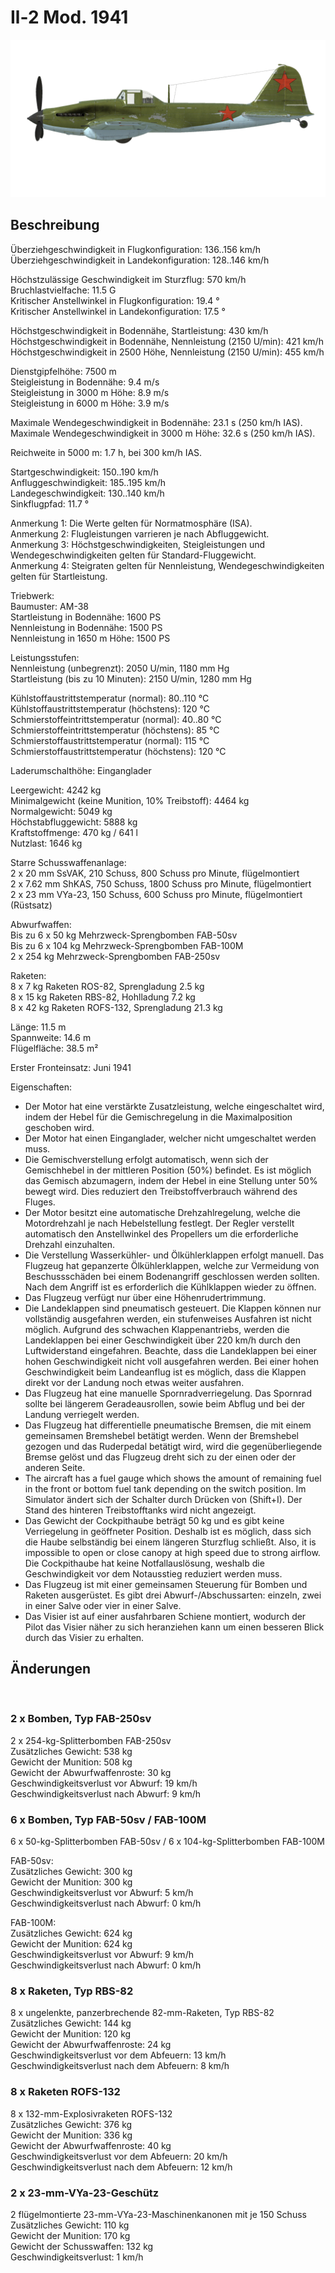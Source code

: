 # Il-2 Mod. 1941  
  
![il2m41](../images/il2m41.png)  
  
## Beschreibung  
  
Überziehgeschwindigkeit in Flugkonfiguration: 136..156 km/h  
Überziehgeschwindigkeit in Landekonfiguration: 128..146 km/h  
  
Höchstzulässige Geschwindigkeit im Sturzflug: 570 km/h  
Bruchlastvielfache: 11.5 G  
Kritischer Anstellwinkel in Flugkonfiguration: 19.4 °  
Kritischer Anstellwinkel in Landekonfiguration: 17.5 °  
  
Höchstgeschwindigkeit in Bodennähe, Startleistung: 430 km/h  
Höchstgeschwindigkeit in Bodennähe, Nennleistung (2150 U/min): 421 km/h  
Höchstgeschwindigkeit in 2500 Höhe, Nennleistung (2150 U/min): 455 km/h  
  
Dienstgipfelhöhe: 7500 m  
Steigleistung in Bodennähe: 9.4 m/s  
Steigleistung in 3000 m Höhe: 8.9 m/s  
Steigleistung in 6000 m Höhe: 3.9 m/s  
  
Maximale Wendegeschwindigkeit in Bodennähe: 23.1 s (250 km/h IAS).  
Maximale Wendegeschwindigkeit in 3000 m Höhe: 32.6 s (250 km/h IAS).  
  
Reichweite in 5000 m: 1.7 h, bei 300 km/h IAS.  
  
Startgeschwindigkeit: 150..190 km/h  
Anfluggeschwindigkeit: 185..195 km/h  
Landegeschwindigkeit: 130..140 km/h  
Sinkflugpfad: 11.7 °  
  
Anmerkung 1: Die Werte gelten für Normatmosphäre (ISA).  
Anmerkung 2: Flugleistungen varrieren je nach Abfluggewicht.  
Anmerkung 3: Höchstgeschwindigkeiten, Steigleistungen und Wendegeschwindigkeiten gelten für Standard-Fluggewicht.  
Anmerkung 4: Steigraten gelten für Nennleistung, Wendegeschwindigkeiten gelten für Startleistung.  
  
Triebwerk:  
Baumuster: AM-38  
Startleistung in Bodennähe: 1600 PS  
Nennleistung in Bodennähe: 1500 PS  
Nennleistung in 1650 m Höhe: 1500 PS  
  
Leistungsstufen:  
Nennleistung (unbegrenzt): 2050 U/min, 1180 mm Hg  
Startleistung (bis zu 10 Minuten): 2150 U/min, 1280 mm Hg  
  
Kühlstoffaustrittstemperatur (normal): 80..110 °C  
Kühlstoffaustrittstemperatur (höchstens): 120 °C  
Schmierstoffeintrittstemperatur (normal): 40..80 °C  
Schmierstoffeintrittstemperatur (höchstens): 85 °C  
Schmierstoffaustrittstemperatur (normal): 115 °C  
Schmierstoffaustrittstemperatur (höchstens): 120 °C  
  
Laderumschalthöhe: Einganglader  
  
Leergewicht: 4242 kg  
Minimalgewicht (keine Munition, 10% Treibstoff): 4464 kg  
Normalgewicht: 5049 kg  
Höchstabfluggewicht: 5888 kg  
Kraftstoffmenge: 470 kg / 641 l  
Nutzlast: 1646 kg  
  
Starre Schusswaffenanlage:  
2 x 20 mm SsVAK, 210 Schuss, 800 Schuss pro Minute, flügelmontiert  
2 x 7.62 mm ShKAS, 750 Schuss, 1800 Schuss pro Minute, flügelmontiert  
2 x 23 mm VYa-23, 150 Schuss, 600 Schuss pro Minute, flügelmontiert (Rüstsatz)  
  
Abwurfwaffen:  
Bis zu 6 x 50 kg Mehrzweck-Sprengbomben FAB-50sv  
Bis zu 6 x 104 kg Mehrzweck-Sprengbomben FAB-100M  
2 x 254 kg Mehrzweck-Sprengbomben FAB-250sv  
  
Raketen:  
8 x 7 kg Raketen ROS-82, Sprengladung 2.5 kg  
8 x 15 kg Raketen RBS-82, Hohlladung 7.2 kg  
8 x 42 kg Raketen ROFS-132, Sprengladung 21.3 kg  
  
Länge: 11.5 m  
Spannweite: 14.6 m  
Flügelfläche: 38.5 m²  
  
Erster Fronteinsatz: Juni 1941  
  
Eigenschaften:  
- Der Motor hat eine verstärkte Zusatzleistung, welche eingeschaltet wird, indem der Hebel für die Gemischregelung in die Maximalposition geschoben wird.  
- Der Motor hat einen Einganglader, welcher nicht umgeschaltet werden muss.  
- Die Gemischverstellung erfolgt automatisch, wenn sich der Gemischhebel in der mittleren Position (50%) befindet. Es ist möglich das Gemisch abzumagern, indem der Hebel in eine Stellung unter 50% bewegt wird. Dies reduziert den Treibstoffverbrauch während des Fluges.  
- Der Motor besitzt eine automatische Drehzahlregelung, welche die Motordrehzahl je nach Hebelstellung festlegt. Der Regler verstellt automatisch den Anstellwinkel des Propellers um die erforderliche Drehzahl einzuhalten.  
- Die Verstellung Wasserkühler- und Ölkühlerklappen erfolgt manuell. Das Flugzeug hat gepanzerte Ölkühlerklappen, welche zur Vermeidung von Beschussschäden bei einem Bodenangriff geschlossen werden sollten. Nach dem Angriff ist es erforderlich die Kühlklappen wieder zu öffnen.  
- Das Flugzeug verfügt nur über eine Höhenrudertrimmung.  
- Die Landeklappen sind pneumatisch gesteuert. Die Klappen können nur vollständig ausgefahren werden, ein stufenweises Ausfahren ist nicht möglich. Aufgrund des schwachen Klappenantriebs, werden die Landeklappen bei einer Geschwindigkeit über 220 km/h durch den Luftwiderstand eingefahren. Beachte, dass die Landeklappen bei einer hohen Geschwindigkeit nicht voll ausgefahren werden. Bei einer hohen Geschwindigkeit beim Landeanflug ist es möglich, dass die Klappen direkt vor der Landung noch etwas weiter ausfahren.  
- Das Flugzeug hat eine manuelle Spornradverriegelung. Das Spornrad sollte bei längerem Geradeausrollen, sowie beim Abflug und bei der Landung verriegelt werden.  
- Das Flugzeug hat differentielle pneumatische Bremsen, die mit einem gemeinsamen Bremshebel betätigt werden. Wenn der Bremshebel gezogen und das Ruderpedal betätigt wird, wird die gegenüberliegende Bremse gelöst und das Flugzeug dreht sich zu der einen oder der anderen Seite.  
- The aircraft has a fuel gauge which shows the amount of remaining fuel in the front or bottom fuel tank depending on the switch position. Im Simulator ändert sich der Schalter durch Drücken von (Shift+I). Der Stand des hinteren Treibstofftanks wird nicht angezeigt.   
- Das Gewicht der Cockpithaube beträgt 50 kg und es gibt keine Verriegelung in geöffneter Position. Deshalb ist es möglich, dass sich die Haube selbständig bei einem längeren Sturzflug schließt. Also, it is impossible to open or close canopy at high speed due to strong airflow. Die Cockpithaube hat keine Notfallauslösung, weshalb die Geschwindigkeit vor dem Notausstieg reduziert werden muss.  
- Das Flugzeug ist mit einer gemeinsamen Steuerung für Bomben und Raketen ausgerüstet. Es gibt drei Abwurf-/Abschussarten: einzeln, zwei in einer Salve oder vier in einer Salve.  
- Das Visier ist auf einer ausfahrbaren Schiene montiert, wodurch der Pilot das Visier näher zu sich heranziehen kann um einen besseren Blick durch das Visier zu erhalten.  
  
## Änderungen  
  ﻿
  
  
### 2 x Bomben, Typ FAB-250sv  
  
2 x 254-kg-Splitterbomben FAB-250sv  
Zusätzliches Gewicht: 538 kg  
Gewicht der Munition: 508 kg  
Gewicht der Abwurfwaffenroste: 30 kg  
Geschwindigkeitsverlust vor Abwurf: 19 km/h  
Geschwindigkeitsverlust nach Abwurf: 9 km/h  ﻿
  
  
### 6 x Bomben, Typ FAB-50sv / FAB-100M  
  
6 x 50-kg-Splitterbomben FAB-50sv / 6 x 104-kg-Splitterbomben FAB-100M  
  
FAB-50sv:  
Zusätzliches Gewicht: 300 kg  
Gewicht der Munition: 300 kg  
Geschwindigkeitsverlust vor Abwurf: 5 km/h  
Geschwindigkeitsverlust nach Abwurf: 0 km/h  
  
FAB-100M:  
Zusätzliches Gewicht: 624 kg  
Gewicht der Munition: 624 kg  
Geschwindigkeitsverlust vor Abwurf: 9 km/h  
Geschwindigkeitsverlust nach Abwurf: 0 km/h  ﻿
  
  
### 8 x Raketen, Typ RBS-82  
  
8 x ungelenkte, panzerbrechende 82-mm-Raketen, Typ RBS-82  
Zusätzliches Gewicht: 144 kg  
Gewicht der Munition: 120 kg  
Gewicht der Abwurfwaffenroste: 24 kg  
Geschwindigkeitsverlust vor dem Abfeuern: 13 km/h  
Geschwindigkeitsverlust nach dem Abfeuern: 8 km/h  ﻿
  
  
### 8 x Raketen ROFS-132  
  
8 x 132-mm-Explosivraketen ROFS-132  
Zusätzliches Gewicht: 376 kg  
Gewicht der Munition: 336 kg  
Gewicht der Abwurfwaffenroste: 40 kg  
Geschwindigkeitsverlust vor dem Abfeuern: 20 km/h  
Geschwindigkeitsverlust nach dem Abfeuern: 12 km/h  ﻿
  
  
### 2 x 23-mm-VYa-23-Geschütz  
  
2 flügelmontierte 23-mm-VYa-23-Maschinenkanonen mit je 150 Schuss  
Zusätzliches Gewicht: 110 kg  
Gewicht der Munition: 170 kg  
Gewicht der Schusswaffen: 132 kg  
Geschwindigkeitsverlust: 1 km/h  